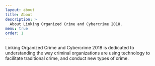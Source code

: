 ```yaml
---
layout: about
title: About
description: >
  About Linking Organized Crime and Cybercrime 2018.
menu: true
order: 1
---
```

Linking Organized Crime and Cybercrime 2018 is dedicated to understanding the way
criminal organizations are using technology to facilitate traditional crime, and
conduct new types of crime. 
